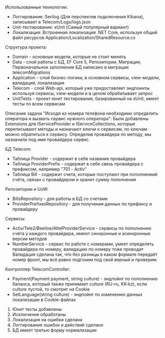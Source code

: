 Использованные технологии:
  - Логгирование: Serilog (Для перспектив подключения Kibana), записывает в Telecom/Logs/logs.json
  - Unit-тестирование: xUnit (Самый популярный вариант)
  - Локализация: Встроенная локализация .NET Core, используя общий файл ресурсов Application/Localization/SharedResource.cs
 
Cтруктура проекта:
  - Domain - основные модели, которые не стоит менять
  - Data - слой работы с БД, EF Core 5, Репозитории, Миграции, Первоначальное заполнение БД написано в миграции telecomMigrations
  - Application - слой бизнес-логики, в основном сервисы, view-модели, валидация, локализация
  - Telecom - слой Web-api, который уже предоставляет эндпоинты используя сервисы, view-модели и в целом обрабатывает запрос
  - UnitTests - проект юнит тестирования, базированный на xUnit, имеет тесты по всем сервисам

Описание задачи "Исходя из номера телефона необходимо определить оператора и вызвать сервис нужного оператора":
  Были добавлены Extensions для IServiceProvider и IServiceCollections, которые переписывают методы и назначают ключи к сервисам,
    по ключам можно обратиться к сервису. Определив провайдера по методу, мы назначили под имя провайдера сервис.

БД Telecom:
  - Таблица Provider - содержит в себе название провайдера
  - Таблица ProviderPrefix - содержит в себе связь провайдера с префиксом, например "701 - Activ"
  - Таблица Bill - содержит счета, которые поступают при пополнениий счёта, связан с провайдером и хранит сумму пополнения

Репозитории и UoW:
  - BillsRepository - для работы в БД со счетами
  - ProviderPrefixesRepository - для получения данных по префиксу и провайдеру

Сервисы:
  - Activ/Tele2/Beeline/AltelProviderService - сервисы по пополнению счёта у каждого провайдера, имеют синхронные и асинхронные версии методов
  - NumberService - сервис по работе с номерами, умеет определять провайдера по номеру, валидацию по номеру тоже проводит
            Валидация сделана так, что без разницы в каком формате передаёт номер фронт, мы всё равно подгоним под свой верный и проверим.
            
Контроллер TelecomController:
  - Payment(Payment payment, string culture) - эндпойнт по пополнению баланса, который также принимает culture (RU-ru, KK-kz), если culture пустой, то смотрит на Cookie
  - SetLanguage(string culture) - эндпойнт по изменению данных локализации в Cookie-файлах
    
1. Юнит тесты добавлены
2. Исключения обработаны 
3. Локализация на ошибки сделана 
4. Логгирование ошибок и действий сделано
5. БД имеет третью форму нормализации

